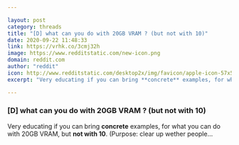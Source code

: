 ```yaml
---

layout: post
category: threads
title: "[D] what can you do with 20GB VRAM ? (but not with 10)"
date: 2020-09-22 11:48:33
link: https://vrhk.co/3cmj32h
image: https://www.redditstatic.com/new-icon.png
domain: reddit.com
author: "reddit"
icon: http://www.redditstatic.com/desktop2x/img/favicon/apple-icon-57x57.png
excerpt: "Very educating if you can bring **concrete** examples, for what you can do with 20GB VRAM, but **not with 10**. (Purpose: clear up wether people..."

---
```


### [D] what can you do with 20GB VRAM ? (but not with 10)

Very educating if you can bring **concrete** examples, for what you can do with 20GB VRAM, but **not with 10**. (Purpose: clear up wether people...